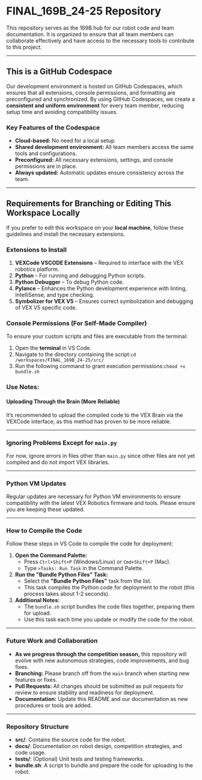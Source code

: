 # FINAL_169B_24-25 Repository

This repository serves as the 169B hub for our robot code and team documentation. It is organized to ensure that all team members can collaborate effectively and have access to the necessary tools to contribute to this project.

---

## This is a GitHub Codespace

Our development environment is hosted on GitHub Codespaces, which ensures that all extensions, console permissions, and formatting are preconfigured and synchronized. By using GitHub Codespaces, we create a **consistent and uniform environment** for every team member, reducing setup time and avoiding compatibility issues.

### Key Features of the Codespace
- **Cloud-based:** No need for a local setup.
- **Shared development environment:** All team members access the same tools and configurations.
- **Preconfigured:** All necessary extensions, settings, and console permissions are in place.
- **Always updated:** Automatic updates ensure consistency across the team.

---

## Requirements for Branching or Editing This Workspace Locally

If you prefer to edit this workspace on your **local machine**, follow these guidelines and install the necessary extensions.

### Extensions to Install
1. **VEXCode VSCODE Extensions** – Required to interface with the VEX robotics platform.
2. **Python** – For running and debugging Python scripts.
3. **Python Debugger** – To debug Python code.
4. **Pylance** – Enhances the Python development experience with linting, IntelliSense, and type checking.
5. **Symbolizer for VEX V5** – Ensures correct symbolization and debugging of VEX V5 specific code.

### Console Permissions (For Self-Made Compiler)
To ensure your custom scripts and files are executable from the terminal:

1. Open the **terminal** in VS Code.
2. Navigate to the directory containing the script:`cd /workspaces/FINAL_169B_24-25/src/`
3. Run the following command to grant execution permissions:`chmod +x bundle.sh`

### Use Notes:
#### Uploading Through the Brain (More Reliable)
It’s recommended to upload the compiled code to the VEX Brain via the VEXCode interface, as this method has proven to be more reliable.

---

### Ignoring Problems Except for `main.py`
For now, ignore errors in files other than `main.py` since other files are not yet compiled and do not import VEX libraries.

---

### Python VM Updates
Regular updates are necessary for Python VM environments to ensure compatibility with the latest VEX Robotics firmware and tools. Please ensure you are keeping these updated.

---

### How to Compile the Code
Follow these steps in VS Code to compile the code for deployment:

1. **Open the Command Palette:**
   - Press `Ctrl+Shift+P` (Windows/Linux) or `Cmd+Shift+P` (Mac).
   - Type `>Tasks: Run Task` in the Command Palette.
2. **Run the "Bundle Python Files" Task:**
   - Select the **"Bundle Python Files"** task from the list.
   - This task compiles the Python code for deployment to the robot (this process takes about 1-2 seconds).
3. **Additional Notes:**
   - The `bundle.sh` script bundles the code files together, preparing them for upload.
   - Use this task each time you update or modify the code for the robot.

---

### Future Work and Collaboration
- **As we progress through the competition season,** this repository will evolve with new autonomous strategies, code improvements, and bug fixes.
- **Branching:** Please branch off from the `main` branch when starting new features or fixes.
- **Pull Requests:** All changes should be submitted as pull requests for review to ensure stability and readiness for deployment.
- **Documentation:** Update this README and our documentation as new procedures or tools are added.

---

### Repository Structure
- **src/**: Contains the source code for the robot.
- **docs/**: Documentation on robot design, competition strategies, and code usage.
- **tests/**: (Optional) Unit tests and testing frameworks.
- **bundle.sh**: A script to bundle and prepare the code for uploading to the robot.
